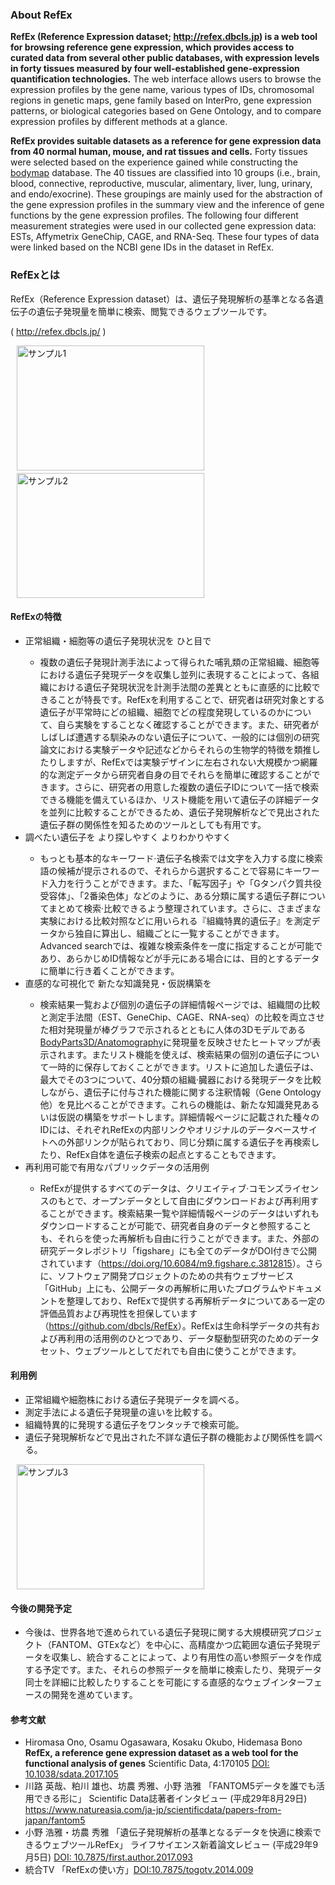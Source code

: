 ### About RefEx
<p><strong>RefEx (Reference Expression dataset; <a href="http://refex.dbcls.jp">http://refex.dbcls.jp</a>) is a web tool for browsing reference gene expression, which provides access to curated data from several other public databases, with expression levels in forty tissues measured by four well-established gene-expression quantification technologies.</strong> The web interface allows users to browse the expression profiles by the gene name, various types of IDs, chromosomal regions in genetic maps, gene family based on InterPro, gene expression patterns, or biological categories based on Gene Ontology, and to compare expression profiles by different methods at a glance. </p>
<p><strong>RefEx provides suitable datasets as a reference for gene expression data from 40 normal human, mouse, and rat tissues and cells.</strong> Forty tissues were selected based on the experience gained while constructing the <a href="http://dx.doi.org/10.1093/nar/gkj137" target="_blank">bodymap</a> database. The 40 tissues are classified into 10 groups (i.e., brain, blood, connective, reproductive, muscular, alimentary, liver, lung, urinary, and endo/exocrine). These groupings are mainly used for the abstraction of the gene expression profiles in the summary view and the inference of gene functions by the gene expression profiles. The following four different measurement strategies were used in our collected gene expression data: ESTs, Affymetrix GeneChip, CAGE, and RNA-Seq. These four types of data were linked based on the NCBI gene IDs in the dataset in RefEx.</p>

<h3>RefExとは</h3>
	<p>RefEx（Reference Expression dataset）は、遺伝子発現解析の基準となる各遺伝子の遺伝子発現量を簡単に検索、閲覧できるウェブツールです。</p>
	<p>( <a title="http://refex.dbcls.jp/" href="http://refex.dbcls.jp/" target="_blank">http://refex.dbcls.jp/</a> )</p>
	<img src="http://dbcls.rois.ac.jp/wp-content/uploads/2014/05/RefEx1.png" alt="サンプル1" width="300" height="200" hspace="10"/>　<img src="http://dbcls.rois.ac.jp/wp-content/uploads/2014/05/RefEx2.png" alt="サンプル2"  width="300" height="200" hspace="10"/>
<h4>RefExの特徴</h4>
	<ul>
		<li>正常組織・細胞等の遺伝子発現状況を ひと目で</li>
			<ul>
				<li>複数の遺伝子発現計測手法によって得られた哺乳類の正常組織、細胞等における遺伝子発現データを収集し並列に表現することによって、各組織における遺伝子発現状況を計測手法間の差異とともに直感的に比較できることが特長です。RefExを利用することで、研究者は研究対象とする遺伝子が平常時にどの組織、細胞でどの程度発現しているのかについて、自ら実験をすることなく確認することができます。また、研究者がしばしば遭遇する馴染みのない遺伝子について、一般的には個別の研究論文における実験データや記述などからそれらの生物学的特徴を類推したりしますが、RefExでは実験デザインに左右されない大規模かつ網羅的な測定データから研究者自身の目でそれらを簡単に確認することができます。さらに、研究者の用意した複数の遺伝子IDについて一括で検索できる機能を備えているほか、リスト機能を用いて遺伝子の詳細データを並列に比較することができるため、遺伝子発現解析などで見出された遺伝子群の関係性を知るためのツールとしても有用です。</li>
			</ul>
		<li>調べたい遺伝子を より探しやすく よりわかりやすく</li>
			<ul>
				<li>もっとも基本的なキーワード·遺伝子名検索では文字を入力する度に検索語の候補が提示されるので、それらから選択することで容易にキーワード入力を行うことができます。また、「転写因子」や「Gタンパク質共役受容体」、「2番染色体」などのように、ある分類に属する遺伝子群についてまとめて検索·比較できるよう整理されています。さらに、さまざまな実験における比較対照などに用いられる『組織特異的遺伝子』を測定データから独自に算出し、組織ごとに一覧することができます。Advanced searchでは、複雑な検索条件を一度に指定することが可能であり、あらかじめID情報などが手元にある場合には、目的とするデータに簡単に行き着くことができます。</li>
			</ul>
		<li>直感的な可視化で 新たな知識発見・仮説構築を</li>
			<ul>
				<li>検索結果一覧および個別の遺伝子の詳細情報ページでは、組織間の比較と測定手法間（EST、GeneChip、CAGE、RNA-seq）の比較を両立させた相対発現量が棒グラフで示されるとともに人体の3Dモデルである<a href="http://lifesciencedb.jp/bp3d/">BodyParts3D/Anatomography</a>に発現量を反映させたヒートマップが表示されます。またリスト機能を使えば、検索結果の個別の遺伝子について一時的に保存しておくことができます。リストに追加した遺伝子は、最大でその3つについて、40分類の組織·臓器における発現データを比較しながら、遺伝子に付与された機能に関する注釈情報（Gene Ontology他）を見比べることができます。これらの機能は、新たな知識発見あるいは仮説の構築をサポートします。詳細情報ページに記載された種々のIDには、それぞれRefExの内部リンクやオリジナルのデータベースサイトへの外部リンクが貼られており、同じ分類に属する遺伝子を再検索したり、RefEx自体を遺伝子検索の起点とすることもできます。</li>
			</ul>
		<li>再利用可能で有用なパブリックデータの活用例</li>
			<ul>
				<li>RefExが提供するすべてのデータは、クリエイティブ·コモンズライセンスのもとで、オープンデータとして自由にダウンロードおよび再利用することができます。検索結果一覧や詳細情報ページのデータはいずれもダウンロードすることが可能で、研究者自身のデータと参照することも、それらを使った再解析も自由に行うことができます。また、外部の研究データレポジトリ「figshare」にも全てのデータがDOI付きで公開されています（<a href="https://doi.org/10.6084/m9.figshare.c.3812815" target="_blank">https://doi.org/10.6084/m9.figshare.c.3812815</a>）。さらに、ソフトウェア開発プロジェクトのための共有ウェブサービス「GitHub」上にも、公開データの再解析に用いたプログラムやドキュメントを整理しており、RefExで提供する再解析データについてある一定の評価品質および再現性を担保しています（<a href="https://github.com/dbcls/RefEx" target="_blank">https://github.com/dbcls/RefEx</a>）。RefExは生命科学データの共有および再利用の活用例のひとつであり、データ駆動型研究のためのデータセット、ウェブツールとしてだれでも自由に使うことができます。</li>
			</ul>
	</ul>
<h4>利用例</h4>
	<p>
	<ul>
		<li>正常組織や細胞株における遺伝子発現データを調べる｡</li>
		<li>測定手法による遺伝子発現量の違いを比較する｡</li>
		<li>組織特異的に発現する遺伝子をワンタッチで検索可能｡</li>
		<li>遺伝子発現解析などで見出された不詳な遺伝子群の機能および関係性を調べる｡</li>
	</ul>
	<img src="http://dbcls.rois.ac.jp/wp-content/uploads/2014/05/RefEx3.png" alt="サンプル3" width="300" height="200" hspace="10" align="left"/>
	<br clear="left">
	</p>
<h4>今後の開発予定</h4>
	<ul>
		<li>今後は、世界各地で進められている遺伝子発現に関する大規模研究プロジェクト（FANTOM、GTExなど）を中心に、高精度かつ広範囲な遺伝子発現データを収集し、統合することによって、より有用性の高い参照データを作成する予定です。また、それらの参照データを簡単に検索したり、発現データ同士を詳細に比較したりすることを可能にする直感的なウェブインターフェースの開発を進めています。</li>
</ul>
<h4>参考文献</h4>
<ul>
	<li>Hiromasa Ono, Osamu Ogasawara, Kosaku Okubo, Hidemasa Bono
<strong>RefEx, a reference gene expression dataset as a web tool for the functional analysis of genes</strong>
Scientific Data, 4:170105
<a target=_blank href="http://doi.org/10.1038/sdata.2017.105">DOI: 10.1038/sdata.2017.105</a></li>
	<li>川路 英哉、粕川 雄也、坊農 秀雅、小野 浩雅 「FANTOM5データを誰でも活用できる形に」 Scientific Data誌著者インタビュー (平成29年8月29日) 
<a href="https://www.natureasia.com/ja-jp/scientificdata/papers-from-japan/fantom5" target="_blank">https://www.natureasia.com/ja-jp/scientificdata/papers-from-japan/fantom5</a></li>
        <li>小野 浩雅・坊農 秀雅 「遺伝子発現解析の基準となるデータを快適に検索できるウェブツールRefEx」 ライフサイエンス新着論文レビュー (平成29年9月5日) 
<a href="http://doi.org/10.7875/first.author.2017.093" target="_blank">DOI: 10.7875/first.author.2017.093</a></li>
<li>統合TV 「RefExの使い方」<a href="http://doi.org/10.7875/togotv.2014.009" target="_blank">DOI:10.7875/togotv.2014.009</a></li>
</ul>
